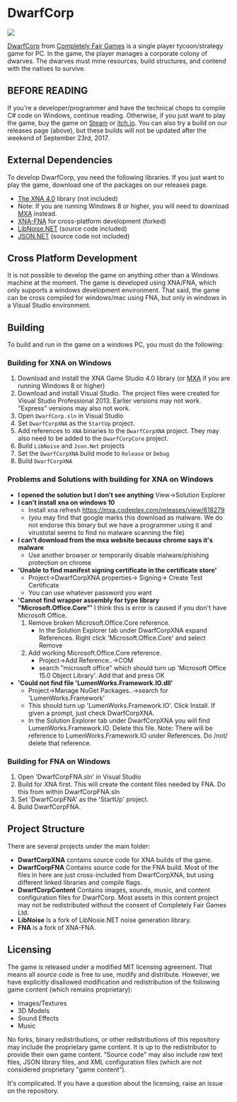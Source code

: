 # DwarfCorp

![](https://github.com/CompletelyFairGames/dwarfcorp/blob/master/DwarfCorp/DwarfCorpContent/Logos/gamelogo.png)

[DwarfCorp](www.dwarfcorp.com) from [Completely Fair Games](www.completelyfairgames.com) is a single player tycoon/strategy game for PC. In the game, the player manages a corporate colony of dwarves. The dwarves must mine resources, build structures, and contend with the natives to survive.

## BEFORE READING
If you're a developer/programmer and have the technical chops to compile C# code on Windows, continue reading. Otherwise, if you just want to play the game, buy the game on [Steam](http://store.steampowered.com/app/252390/DwarfCorp/?beta=0) or [itch.io](https://completelyfairgames.itch.io/dwarfcorp). You can also try a build on our releases page (above), but these builds will not be updated after the weekend of September 23rd, 2017.

## External Dependencies
To develop DwarfCorp, you need the following libraries. If you just want to play the game, download one of the packages on our releases page.

* [The XNA 4.0](https://www.microsoft.com/en-us/download/details.aspx?id=23714) library (not included)
* Note: If you are running Windows 8 or higher, you will need to download [MXA](https://mxa.codeplex.com/) instead.
* [XNA-FNA](https://github.com/FNA-XNA/FNA) for cross-platform development (forked)
* [LibNoise.NET](https://libnoisedotnet.codeplex.com/) (source code included)
* [JSON.NET](https://github.com/JamesNK/Newtonsoft.Json) (source code not included)

## Cross Platform Development
It is not possible to develop the game on anything other than a Windows machine at the moment. The game is developed using XNA/FNA, which only supports a windows development environment. That said, the game can be cross compiled for windows/mac using FNA, but only in windows in a Visual Studio environment.

## Building

To build and run in the game on a windows PC, you must do the following:

### Building for XNA on Windows
1. Download and install the XNA Game Studio 4.0 library (or [MXA](https://mxa.codeplex.com/) if you are running Windows 8 or higher)
2. Download and install Visual Studio. The project files were created for Visual Studio Professional 2013. Earlier versions may not work. "Express" versions may also not work.
3. Open `DwarfCorp.sln` in Visual Studio
4. Set `DwarfCorpXNA` as the `StartUp` project.
5. Add references to `XNA` binaries to the `DwarfCorpXNA` project. They may also need to be added to the `DwarfCorpCore` project. 
6. Build `LibNoise` and `Json.Net` projects
7. Set the `DwarfCorpXNA` build mode to `Release` or `Debug`
8. Build `DwarfCorpXNA`

### Problems and Solutions with building for XNA on Windows
* **I opened the solution but I don't see anything**
    View->Solution Explorer
* **I can't install xna on windows 10**
    * Install xna refresh https://mxa.codeplex.com/releases/view/618279
    * (you may find that google marks this download as malware. We do not endorse this binary but we have a programmer using it and virustotal seems to find no malware scanning the file)
* **I can't download from the mxa website because chrome says it's malware**
    * Use another browser or temporarily disable malware/phishing protection on chrome
* **'Unable to find manifest signing certificate in the certificate store'**
    * Project->DwarfCorpXNA properties-> Signing-> Create Test Certificate 
    * You can use whatever password you want
* **'Cannot find wrapper assembly for type library "Microsoft.Office.Core"'**
    I think this is error is caused if you don't have Microsoft Office.
    1. Remove broken Microsoft.Office.Core reference.
        * In the Solution Explorer tab under DwarfCorpXNA expand References. Right click 'Microsoft.Office.Core' and select Remove
    2. Add working Microsoft.Office.Core reference.
        * Project->Add Reference..->COM 
        * search "microsoft office" which should turn up 'Microsoft Office 15.0 Object Library'. Add that and press OK
* **'Could not find file 'LumenWorks.Framework.IO.dll'**
    * Project->Manage NuGet Packages..->search for 'LumenWorks.Framework'
    * This should turn up 'LumenWorks.Framework.IO'. Click Install. If given a prompt, just check DwarfCorpXNA.
    * In the Solution Explorer tab under DwarfCorpXNA you will find LumenWorks.Framework.IO. Delete this file. Note: There will be reference to LumenWorks.Framework.IO under References. Do /not/ delete that reference.
    

### Building for FNA on Windows
1. Open 'DwarfCorpFNA.sln' in Visual Studio
2. Build for XNA first. This will create the content files needed by FNA. Do this from within DwarfCorpFNA.sln
3. Set 'DwarfCorpFNA' as the 'StartUp' project.
4. Build DwarfCorpFNA.

## Project Structure
There are several projects under the main folder:

* **DwarfCorpXNA** contains source code for XNA builds of the game.
* **DwarfCorpFNA** Contains source code for the FNA build. Most of the files in here are just cross-included from DwarfCorpXNA, but using different linked libraries and compile flags.
* **DwarfCorpContent** Contains images, sounds, music, and content configuration files for DwarfCorp. Most assets in this content project may not be redistributed without the consent of Completely Fair Games Ltd.
* **LibNoise** Is a fork of LibNosie.NET noise generation library.
* **FNA** is a fork of XNA-FNA.

## Licensing
The game is released under a modified MIT licensing agreement. That means all *source code* is free to use, modify and distribute. However, we have explicitly disallowed modification and redistribution of the following game content (which remains proprietary):

* Images/Textures
* 3D Models
* Sound Effects
* Music

No forks, binary redistributions, or other redistributions of this repository may include the proprietary game content. It is up to the redistributor to provide their own game content. "Source code" may also include raw text files, JSON library files, and XML configuration files (which are not considered proprietary "game content").

It's complicated. If you have a question about the licensing, raise an issue on the repository.
